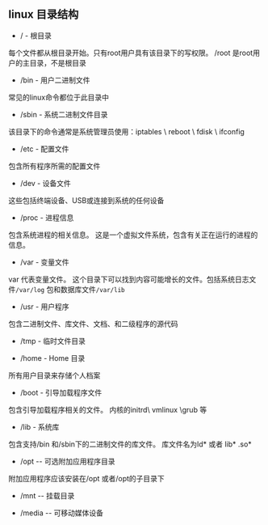 ## linux 目录结构


* / - 根目录

每个文件都从根目录开始。只有root用户具有该目录下的写权限。 /root 是root用户的主目录，不是根目录


* /bin - 用户二进制文件

常见的linux命令都位于此目录中


* /sbin  - 系统二进制文件目录

该目录下的命令通常是系统管理员使用：iptables \ reboot \ fdisk \ ifconfig

* /etc - 配置文件

包含所有程序所需的配置文件

* /dev - 设备文件

这些包括终端设备、USB或连接到系统的任何设备


* /proc  - 进程信息

包含系统进程的相关信息。 这是一个虚拟文件系统，包含有关正在运行的进程的信息。

* /var  - 变量文件

var 代表变量文件。 这个目录下可以找到内容可能增长的文件。包括系统日志文件`/var/log` 包和数据库文件`/var/lib`

* /usr  - 用户程序

包含二进制文件、库文件、文档、和二级程序的源代码

* /tmp   - 临时文件目录

* /home  - Home 目录

所有用户目录来存储个人档案

* /boot  - 引导加载程序文件

包含引导加载程序相关的文件。 内核的initrd\ vmlinux \grub 等

* /lib  - 系统库

包含支持/bin 和/sbin下的二进制文件的库文件。 库文件名为ld* 或者 lib*  .so*

* /opt -- 可选附加应用程序目录

附加应用程序应该安装在/opt 或者/opt的子目录下

* /mnt  -- 挂载目录

* /media  -- 可移动媒体设备